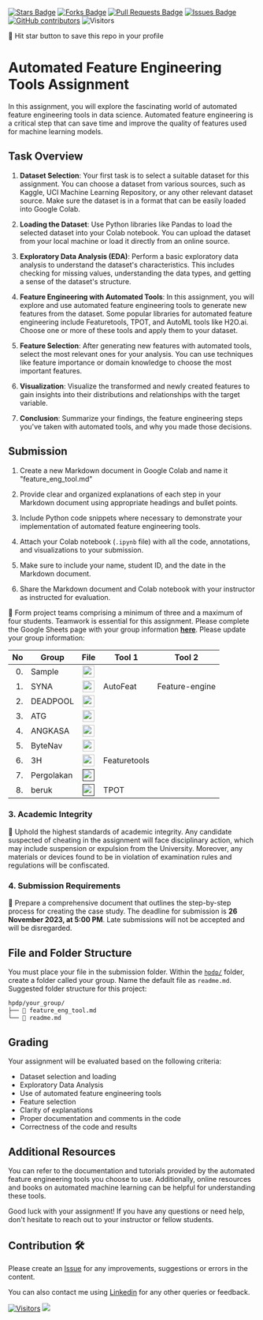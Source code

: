 
<a href="https://github.com/drshahizan/Python_EDA/stargazers"><img src="https://img.shields.io/github/stars/drshahizan/Python_EDA" alt="Stars Badge"/></a>
<a href="https://github.com/drshahizan/Python_EDA/network/members"><img src="https://img.shields.io/github/forks/drshahizan/Python_EDA" alt="Forks Badge"/></a>
<a href="https://github.com/drshahizan/Python_EDA/pulls"><img src="https://img.shields.io/github/issues-pr/drshahizan/Python_EDA" alt="Pull Requests Badge"/></a>
<a href="https://github.com/drshahizan/Python_EDA/issues"><img src="https://img.shields.io/github/issues/drshahizan/Python_EDA" alt="Issues Badge"/></a>
<a href="https://github.com/drshahizan/Python_EDA/graphs/contributors"><img alt="GitHub contributors" src="https://img.shields.io/github/contributors/drshahizan/Python_EDA?color=2b9348"></a>
![Visitors](https://api.visitorbadge.io/api/visitors?path=https%3A%2F%2Fgithub.com%2Fdrshahizan%2FPython_EDA&labelColor=%23d9e3f0&countColor=%23697689&style=flat)

🌟 Hit star button to save this repo in your profile


# Automated Feature Engineering Tools Assignment

In this assignment, you will explore the fascinating world of automated feature engineering tools in data science. Automated feature engineering is a critical step that can save time and improve the quality of features used for machine learning models.

## Task Overview
1. **Dataset Selection**: Your first task is to select a suitable dataset for this assignment. You can choose a dataset from various sources, such as Kaggle, UCI Machine Learning Repository, or any other relevant dataset source. Make sure the dataset is in a format that can be easily loaded into Google Colab.

2. **Loading the Dataset**: Use Python libraries like Pandas to load the selected dataset into your Colab notebook. You can upload the dataset from your local machine or load it directly from an online source.

3. **Exploratory Data Analysis (EDA)**: Perform a basic exploratory data analysis to understand the dataset's characteristics. This includes checking for missing values, understanding the data types, and getting a sense of the dataset's structure.

4. **Feature Engineering with Automated Tools**: In this assignment, you will explore and use automated feature engineering tools to generate new features from the dataset. Some popular libraries for automated feature engineering include Featuretools, TPOT, and AutoML tools like H2O.ai. Choose one or more of these tools and apply them to your dataset.

5. **Feature Selection**: After generating new features with automated tools, select the most relevant ones for your analysis. You can use techniques like feature importance or domain knowledge to choose the most important features.

6. **Visualization**: Visualize the transformed and newly created features to gain insights into their distributions and relationships with the target variable.

7. **Conclusion**: Summarize your findings, the feature engineering steps you've taken with automated tools, and why you made those decisions.

## Submission
1. Create a new Markdown document in Google Colab and name it "feature_eng_tool.md"

2. Provide clear and organized explanations of each step in your Markdown document using appropriate headings and bullet points.

3. Include Python code snippets where necessary to demonstrate your implementation of automated feature engineering tools.

4. Attach your Colab notebook (`.ipynb` file) with all the code, annotations, and visualizations to your submission.

5. Make sure to include your name, student ID, and the date in the Markdown document.

6. Share the Markdown document and Colab notebook with your instructor as instructed for evaluation.

🚀 Form project teams comprising a minimum of three and a maximum of four students. Teamwork is essential for this assignment. Please complete the Google Sheets page with your group information [**here**](https://docs.google.com/spreadsheets/d/1vLDgDAu2ai9rAOIKUfE1xUfTEvK2ikpXJ_1F-Xqtk_c/edit?pli=1#gid=2103764783). Please update your group information:

| No | Group |  File | Tool 1 | Tool 2 | 
| -----: |  ------ | :-----: |  ----- |  ----- |  
| 0. | Sample  |  <a href="./sample/readme.md" ><img src="../../../images/answer.png" width="24px" height="24px" ></a> | 
| 1. | SYNA  |  <a href="https://www.kaggle.com/datasets/imoore/age-dataset" ><img src="../../../images/answer.png" width="24px" height="24px" ></a> | AutoFeat | Feature-engine |
| 2. | DEADPOOL  |  <a href="./DEADPOOL/readme.md" ><img src="../../../images/answer.png" width="24px" height="24px" ></a> | 
| 3. | ATG  |  <a href="./ATG/readme.md" ><img src="../../../images/answer.png" width="24px" height="24px" ></a> | 
| 4. | ANGKASA  |  <a href="./ANGKASA/readme.md" ><img src="../../../images/answer.png" width="24px" height="24px" ></a> | 
| 5. | ByteNav  |  <a href="./ByteNav/readme.md" ><img src="../../../images/answer.png" width="24px" height="24px" ></a> | 
| 6. | 3H  |  <a href="https://www.kaggle.com/datasets/dbdmobile/myanimelist-dataset" ><img src="../../../images/answer.png" width="24px" height="24px" ></a> | Featuretools | |
| 7. | Pergolakan  |  <a href="" ><img src="../../../images/answer.png" width="24px" height="24px" ></a> |  | |
| 8. | beruk  |  <a href="" ><img src="../../../images/answer.png" width="24px" height="24px" ></a> | TPOT | |

### 3. Academic Integrity
🚫 Uphold the highest standards of academic integrity. Any candidate suspected of cheating in the assignment will face disciplinary action, which may include suspension or expulsion from the University. Moreover, any materials or devices found to be in violation of examination rules and regulations will be confiscated.

### 4. Submission Requirements
📝 Prepare a comprehensive document that outlines the step-by-step process for creating the case study. 
The deadline for submission is **26 November 2023, at 5:00 PM**. Late submissions will not be accepted and will be disregarded.

## File and Folder Structure 

You must place your file in the submission folder. Within the [`hpdp/`](https://github.com/drshahizan/Python_EDA/edit/main/assignment/ass5/hpdp) folder, create a folder called your group. Name the default file as `readme.md`. Suggested folder structure for this project:

```html
hpdp/your_group/
├── 📄 feature_eng_tool.md
└── 📄 readme.md

```
## Grading
Your assignment will be evaluated based on the following criteria:
- Dataset selection and loading
- Exploratory Data Analysis
- Use of automated feature engineering tools
- Feature selection
- Clarity of explanations
- Proper documentation and comments in the code
- Correctness of the code and results

## Additional Resources
You can refer to the documentation and tutorials provided by the automated feature engineering tools you choose to use. Additionally, online resources and books on automated machine learning can be helpful for understanding these tools.

Good luck with your assignment! If you have any questions or need help, don't hesitate to reach out to your instructor or fellow students.

## Contribution 🛠️
Please create an [Issue](https://github.com/drshahizan/Python_EDA/issues) for any improvements, suggestions or errors in the content.

You can also contact me using [Linkedin](https://www.linkedin.com/in/drshahizan/) for any other queries or feedback.

[![Visitors](https://api.visitorbadge.io/api/visitors?path=https%3A%2F%2Fgithub.com%2Fdrshahizan&labelColor=%23697689&countColor=%23555555&style=plastic)](https://visitorbadge.io/status?path=https%3A%2F%2Fgithub.com%2Fdrshahizan)
![](https://hit.yhype.me/github/profile?user_id=81284918)



